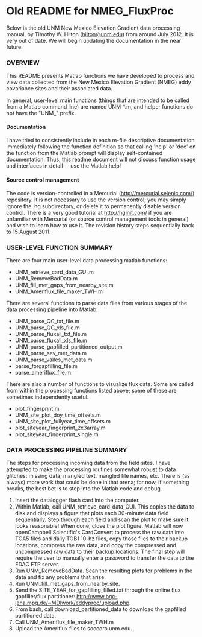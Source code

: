 # Old README for NMEG_FluxProc

Below is the old UNM New Mexico Elevation Gradient data processing manual,
by Timothy W. Hilton (hilton@unm.edu) from around July 2012. It is very
out of date. We will begin updating the documentation in the near future.

### OVERVIEW


This README presents Matlab functions we have developed to process and
view data collected from the New Mexico Elevation Gradient (NMEG) eddy
covariance sites and their associated data.

In general, user-level main functions (things that are intended to be
called from a Matlab command line) are named UNM_*.m, and helper
functions do not have the "UNM_" prefix.

#### Documentation

I have tried to consistently include in each m-file descriptive
documentation immediately following the function definition so that
calling 'help' or 'doc' on the function from the Matlab prompt will
display self-contained documentation.  Thus, this readme document will
not discuss function usage and interfaces in detail -- use the Matlab
help!


#### Source control management

The code is version-controlled in a Mercurial
(http://mercurial.selenic.com/) repository.  It is not necessary to
use the version control; you may simply ignore the .hg subdirectory,
or delete it to permanently disable version control.  There is a very
good tutorial at http://hginit.com/ if you are unfamiliar with
Mercurial (or source control management tools in general) and wish to
learn how to use it.  The revision history steps sequentially back to
15 August 2011.


### USER-LEVEL FUNCTION SUMMARY

There are four main user-level data processing matlab functions:

* UNM_retrieve_card_data_GUI.m
* UNM_RemoveBadData.m
* UNM_fill_met_gaps_from_nearby_site.m
* UNM_Ameriflux_file_maker_TWH.m

There are several functions to parse data files from various stages of
the data processing pipeline into Matlab:

* UNM_parse_QC_txt_file.m
* UNM_parse_QC_xls_file.m
* UNM_parse_fluxall_txt_file.m
* UNM_parse_fluxall_xls_file.m
* UNM_parse_gapfilled_partitioned_output.m
* UNM_parse_sev_met_data.m
* UNM_parse_valles_met_data.m
* parse_forgapfilling_file.m
* parse_ameriflux_file.m

There are also a number of functions to visualize flux data.  Some are
called from within the processing functions listed above; some of
these are sometimes independently useful.

* plot_fingerprint.m
* UNM_site_plot_doy_time_offsets.m
* UNM_site_plot_fullyear_time_offsets.m
* plot_siteyear_fingerprint_2x3array.m
* plot_siteyear_fingerprint_single.m


### DATA PROCESSING PIPELINE SUMMARY

The steps for processing incoming data from the field sites.  I have
attempted to make the processing routines somewhat robust to data
glitches: missing data, mangled text, mangled file names, etc.  There
is (as always) more work that could be done in that arena; for now, if
something breaks, the best bet is to step into the Matlab code and
debug.

1. Insert the datalogger flash card into the computer.  
2. Within Matlab, call UNM_retrieve_card_data_GUI.  This copies the
   data to disk and displays a figure that plots each 30-minute data
   field sequentially.  Step through each field and scan the plot to
   make sure it looks reasonable!  When done, close the plot figure.
   Matlab will now openCampbell Scientific's CardConvert to process
   the raw data into TOA5 files and daily TOB1 10-hz files, copy those
   files to their backup locations, compress the raw data, and copy
   the compressed and uncompressed raw data to their backup locations.
   The final step will require the user to manually enter a password
   to transfer the data to the EDAC FTP server.
3. Run UNM_RemoveBadData.  Scan the resulting plots for problems in
   the data and fix any problems that arise.
4. Run UNM_fill_met_gaps_from_nearby_site.
5. Send the SITE_YEAR_for_gapfilling_filled.txt through the online
   flux gapfiller/flux partitioner:
   http://www.bgc-jena.mpg.de/~MDIwork/eddyproc/upload.php.
6. From bash, call download_partitioned_data to download the gapfilled
   partitioned data.
7. Call UNM_Ameriflux_file_maker_TWH.m
8. Upload the Ameriflux files to soccoro.unm.edu.
